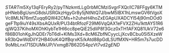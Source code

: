 $START$m5Xy13qFEryRy2/pyTNzkmtLLg0rbMCMziSvgrFXQr/lC78FFgy6KTMpHNebBgUsmG8dsUSRGkzHgyGr8y5jNtNtQ7J/bwM5lBX1hLmswGV6tVgoXVc8MLN76mfZuqq6QW42CMs+h2uheH4hoZxEGApUXADCYl54j90mDOd0geFTtp9iuY49sXbsAQUxR/PU34btRfozF29M6VqQAX1eFVX2ZHu1kttAY51R6qjWQ37KihoMXOhKIybTe1Hl6cc8peQiE25dliP8f3Gcz0xTH1AFXQ81UkV72e6f86B01ohKgJhQDEr7bT6dl+KIMs3Xd+8cM6ZbfNCyycLjXcvBCbu05I5XzeWkR3bQwWdDiIY2HB40oK4QIfBqrxK5/kAtd88pGdLSUfMXN+HR5m7s7ucDD9oMbLnxl71SDUMkUP/VxmgB7B62D54pzVt7vd2g$END$